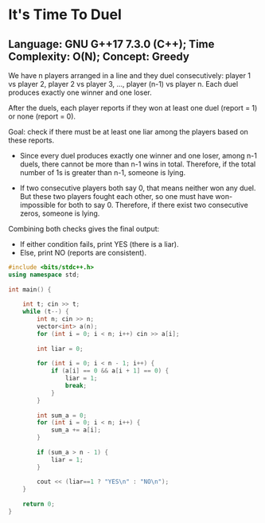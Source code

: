 # It's Time To Duel

## Language: GNU G++17 7.3.0 (C++); Time Complexity: O(N); Concept: Greedy

We have n players arranged in a line and they duel consecutively: player 1 vs player 2, player 2 vs player 3, ..., player (n-1) vs player n. Each duel produces exactly one winner and one loser.

After the duels, each player reports if they won at least one duel (report = 1) or none (report = 0).

Goal: check if there must be at least one liar among the players based on these reports.

- Since every duel produces exactly one winner and one loser, among n-1 duels, there cannot be more than n-1 wins in total. Therefore, if the total number of 1s is greater than n-1, someone is lying.

- If two consecutive players both say 0, that means neither won any duel. But these two players fought each other, so one must have won- impossible for both to say 0. Therefore, if there exist two consecutive zeros, someone is lying.

Combining both checks gives the final output:

- If either condition fails, print YES (there is a liar).
- Else, print NO (reports are consistent).

```cpp
#include <bits/stdc++.h>
using namespace std;
 
int main() {
 
    int t; cin >> t;
    while (t--) {
        int n; cin >> n;
        vector<int> a(n);
        for (int i = 0; i < n; i++) cin >> a[i];
 
        int liar = 0;
 
        for (int i = 0; i < n - 1; i++) {
            if (a[i] == 0 && a[i + 1] == 0) {
                liar = 1;
                break;
            }
        }
 
        int sum_a = 0;
        for (int i = 0; i < n; i++) {
            sum_a += a[i];
        }
 
        if (sum_a > n - 1) {
            liar = 1;
        }
 
        cout << (liar==1 ? "YES\n" : "NO\n");
    }
 
    return 0;
}
```
